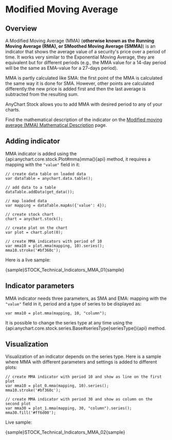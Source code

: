 # Modified Moving Average

## Overview

A Modified Moving Average (MMA) (**otherwise known as the Running Moving Average (RMA), or SMoothed Moving Average (SMMA)**) is an indicator that shows the average value of a security's price over a period of time. It works very similar to the Exponential Moving Average, they are equivalent but for different periods (e.g., the MMA value for a 14-day period will be the same as EMA-value for a 27-days period).

MMA is partly calculated like SMA: the first point of the MMA is calculated the same way it is done for SMA. However, other points are calculated differently:the new price is added first and then the last average is subtracted from the resulting sum. 

AnyChart Stock allows you to add MMA with desired period to any of your charts.

Find the mathematical description of the indicator on the [Modified moving average (MMA) Mathematical Description](Mathematical_Description#modified_moving_average) page.

## Adding indicator

MMA indicator is added using the {api:anychart.core.stock.Plot#mma}mma(){api} method, it requires a mapping with the `"value"` field in it:

```
// create data table on loaded data
var dataTable = anychart.data.table();

// add data to a table
dataTable.addData(get_data());

// map loaded data
var mapping = dataTable.mapAs({'value': 4});

// create stock chart
chart = anychart.stock();

// create plot on the chart
var plot = chart.plot(0);

// create MMA indicators with period of 10
var mma10 = plot.mma(mapping, 10).series();
mma10.stroke('#bf360c');
```

Here is a live sample:

{sample}STOCK\_Technical\_Indicators\_MMA\_01{sample}

## Indicator parameters

MMA indicator needs three parameters, as SMA and EMA: mapping with the `"value"` field in it, period and a type of series to be displayed as:

```
var mma10 = plot.mma(mapping, 10, "column");
```
It is possible to change the series type at any time using the {api:anychart.core.stock.series.Base#seriesType}seriesType(){api} method.

## Visualization

Visualization of an indicator depends on the series type. Here is a sample where MMA with different parameters and settings is added to different plots:

```
// create MMA indicator with period 10 and show as line on the first plot
var mma10 = plot_0.mma(mapping, 10).series();
mma10.stroke('#bf360c');

// create MMA indicator with period 30 and show as column on the second plot
var mma30 = plot_1.mma(mapping, 30, "column").series();
mma30.fill('#ff6d00');
```

Live sample:

{sample}STOCK\_Technical\_Indicators\_MMA\_02{sample}